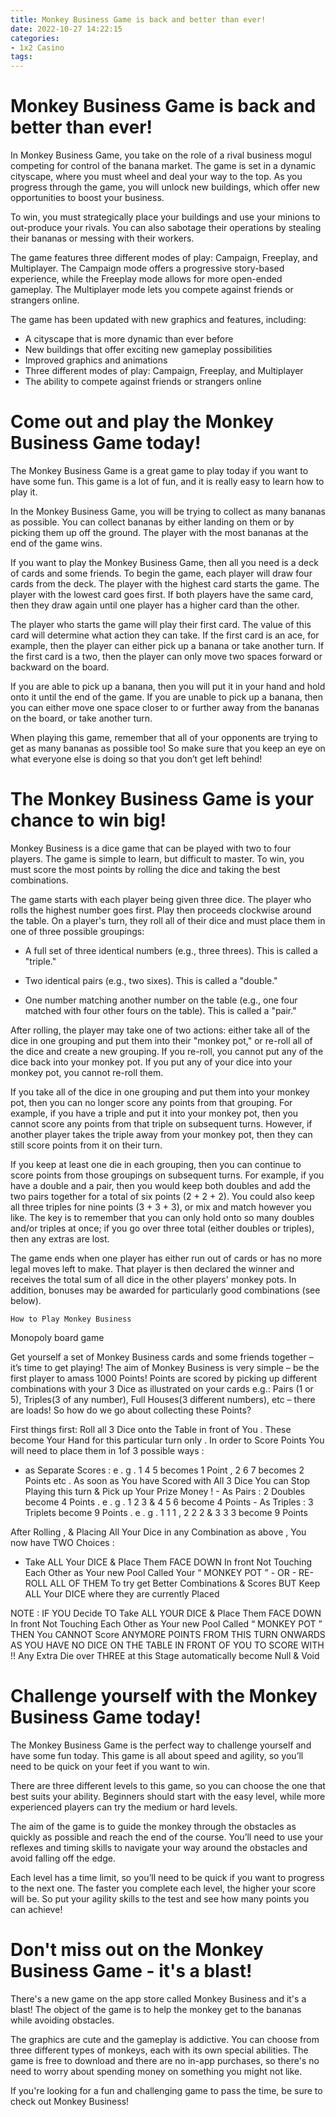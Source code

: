 ```yaml
---
title: Monkey Business Game is back and better than ever!
date: 2022-10-27 14:22:15
categories:
- 1x2 Casino
tags:
---
```



#  Monkey Business Game is back and better than ever!

In Monkey Business Game, you take on the role of a rival business mogul competing for control of the banana market. The game is set in a dynamic cityscape, where you must wheel and deal your way to the top. As you progress through the game, you will unlock new buildings, which offer new opportunities to boost your business.

To win, you must strategically place your buildings and use your minions to out-produce your rivals. You can also sabotage their operations by stealing their bananas or messing with their workers.

The game features three different modes of play: Campaign, Freeplay, and Multiplayer. The Campaign mode offers a progressive story-based experience, while the Freeplay mode allows for more open-ended gameplay. The Multiplayer mode lets you compete against friends or strangers online.

The game has been updated with new graphics and features, including:

- A cityscape that is more dynamic than ever before
- New buildings that offer exciting new gameplay possibilities
- Improved graphics and animations
- Three different modes of play: Campaign, Freeplay, and Multiplayer
- The ability to compete against friends or strangers online

#  Come out and play the Monkey Business Game today!

The Monkey Business Game is a great game to play today if you want to have some fun. This game is a lot of fun, and it is really easy to learn how to play it.

In the Monkey Business Game, you will be trying to collect as many bananas as possible. You can collect bananas by either landing on them or by picking them up off the ground. The player with the most bananas at the end of the game wins.

If you want to play the Monkey Business Game, then all you need is a deck of cards and some friends. To begin the game, each player will draw four cards from the deck. The player with the highest card starts the game. The player with the lowest card goes first. If both players have the same card, then they draw again until one player has a higher card than the other.

The player who starts the game will play their first card. The value of this card will determine what action they can take. If the first card is an ace, for example, then the player can either pick up a banana or take another turn. If the first card is a two, then the player can only move two spaces forward or backward on the board.

If you are able to pick up a banana, then you will put it in your hand and hold onto it until the end of the game. If you are unable to pick up a banana, then you can either move one space closer to or further away from the bananas on the board, or take another turn.

When playing this game, remember that all of your opponents are trying to get as many bananas as possible too! So make sure that you keep an eye on what everyone else is doing so that you don’t get left behind!

#  The Monkey Business Game is your chance to win big!

Monkey Business is a dice game that can be played with two to four players. The game is simple to learn, but difficult to master. To win, you must score the most points by rolling the dice and taking the best combinations.

The game starts with each player being given three dice. The player who rolls the highest number goes first. Play then proceeds clockwise around the table. On a player's turn, they roll all of their dice and must place them in one of three possible groupings:

* A full set of three identical numbers (e.g., three threes). This is called a "triple."

* Two identical pairs (e.g., two sixes). This is called a "double."

* One number matching another number on the table (e.g., one four matched with four other fours on the table). This is called a "pair."

After rolling, the player may take one of two actions: either take all of the dice in one grouping and put them into their "monkey pot," or re-roll all of the dice and create a new grouping. If you re-roll, you cannot put any of the dice back into your monkey pot. If you put any of your dice into your monkey pot, you cannot re-roll them.

If you take all of the dice in one grouping and put them into your monkey pot, then you can no longer score any points from that grouping. For example, if you have a triple and put it into your monkey pot, then you cannot score any points from that triple on subsequent turns. However, if another player takes the triple away from your monkey pot, then they can still score points from it on their turn.

If you keep at least one die in each grouping, then you can continue to score points from those groupings on subsequent turns. For example, if you have a double and a pair, then you would keep both doubles and add the two pairs together for a total of six points (2 + 2 + 2). You could also keep all three triples for nine points (3 + 3 + 3), or mix and match however you like. The key is to remember that you can only hold onto so many doubles and/or triples at once; if you go over three total (either doubles or triples), then any extras are lost.

The game ends when one player has either run out of cards or has no more legal moves left to make. That player is then declared the winner and receives the total sum of all dice in the other players' monkey pots. In addition, bonuses may be awarded for particularly good combinations (see below).

    How to Play Monkey Business   

 Monopoly board game

 Get yourself a set of Monkey Business cards and some friends together – it’s time to get playing! The aim of Monkey Business is very simple – be the first player to amass 1000 Points! Points are scored by picking up different combinations with your 3 Dice as illustrated on your cards e.g.: Pairs (1 or 5), Triples(3 of any number), Full Houses(3 different numbers), etc – there are loads! So how do we go about collecting these Points?

   First things first: Roll all 3 Dice onto the Table in front of You . These become Your Hand for this particular turn only . In order to Score Points You will need to place them in 1of 3 possible ways : 

 - as Separate Scores : e . g . 1 4 5 becomes 1 Point , 2 6 7 becomes 2 Points etc . As soon as You have Scored with All 3 Dice You can Stop Playing this turn & Pick up Your Prize Money ! - As Pairs : 2 Doubles become 4 Points . e . g . 1 2 3 & 4 5 6 become 4 Points - As Triples : 3 Triplets become 9 Points . e . g . 1 1 1 , 2 2 2 & 3 3 3 become 9 Points

 After Rolling , & Placing All Your Dice in any Combination as above , You now have TWO Choices :

 - Take ALL Your DICE & Place Them FACE DOWN In front Not Touching Each Other as Your new Pool Called Your “ MONKEY POT ” - OR - RE- ROLL ALL OF THEM To try get Better Combinations & Scores BUT Keep ALL Your DICE where they are currently Placed

 NOTE : IF YOU Decide TO Take ALL YOUR DICE & Place Them FACE DOWN In front Not Touching Each Other as Your new Pool Called “ MONKEY POT ” THEN You CANNOT Score ANYMORE POINTS FROM THIS TURN ONWARDS AS YOU HAVE NO DICE ON THE TABLE IN FRONT OF YOU TO SCORE WITH !! Any Extra Die over THREE at this Stage automatically become Null & Void

#  Challenge yourself with the Monkey Business Game today!

The Monkey Business Game is the perfect way to challenge yourself and have some fun today. This game is all about speed and agility, so you’ll need to be quick on your feet if you want to win.

There are three different levels to this game, so you can choose the one that best suits your ability. Beginners should start with the easy level, while more experienced players can try the medium or hard levels.

The aim of the game is to guide the monkey through the obstacles as quickly as possible and reach the end of the course. You’ll need to use your reflexes and timing skills to navigate your way around the obstacles and avoid falling off the edge.

Each level has a time limit, so you’ll need to be quick if you want to progress to the next one. The faster you complete each level, the higher your score will be. So put your agility skills to the test and see how many points you can achieve!

#  Don't miss out on the Monkey Business Game - it's a blast!

There's a new game on the app store called Monkey Business and it's a blast! The object of the game is to help the monkey get to the bananas while avoiding obstacles.

The graphics are cute and the gameplay is addictive. You can choose from three different types of monkeys, each with its own special abilities. The game is free to download and there are no in-app purchases, so there's no need to worry about spending money on something you might not like.

If you're looking for a fun and challenging game to pass the time, be sure to check out Monkey Business!